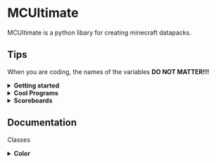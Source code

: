 # MCUltimate
MCUltimate is a python libary for creating minecraft datapacks.

## Tips
When you are coding, the names of the variables **DO NOT MATTER!!!**
<details>
  <summary><strong>Getting started</strong></summary>
 
  This is the basic code you need to make a template datapack:
  ```python
  from mcultimate import *
  pack = Datapack('custom', './datapack') # create a datapack with the namespace custom and in the current directory with the folder name being 'datapack'
  ```
  
  To access your tick and load functions just type this:
  ```python
  from mcultimate import *
  datapack = Datapack('custom', './datapack')
  # you need to pass in the datapack variable, and the type of function it is (tick, load, func. See more in the documentation.)
  tick_func = Function(pack, 'tick') # creates the tick.mcfunction file
  load_func = Function(pack, 'load') # creates the load.mcfunction file
  ```
  If you want to say 'Reloaded!' in the color green when the datapack is done realoading it is as simple as typing this:
  ```python
  from mcultimate import *
  datapack = Datapack('custom', './datapack')
  load_func = Function(datapack, 'load')
  load_func.tellraw(Player.EVERYONE, [{ # this code converts into tellraw @a [{"text":"Reloaded!", "color":"green"}]
	'text': 'Reloaded!',
	'color': Color.GREEN
  }])
  ```
  
</details>

<details><summary><strong>Cool Programs</strong></summary>
	
</details>

<details>

  <summary><strong>Scoreboards</strong></summary>
  
  Type this to make a scoreboard:
  ```python
  from mcultimate import *
  
  pack = Datapack('custom', './datapack')
  load = Function(pack, 'load')
  tick = Function(pack, 'tick')
  # create a scoreboard with the name jump_scoreboard and the criteria jump
  jump = Scoreboard('jump_scoreboard', 'minecraft.custom:minecraft.jump')
  Scoreboard.matches({ # if the jump score matches 1 do the following command on the next line
    'jump': 1'
  })
  tick.say('you just jumped!') # the tick.mcfunction file 'say hi'
  # set everyones jump score to 0
  jump.set_score(Player.EVERYONE, 0)
  ```

  To check if multiple scores match you can type this:
  ```python
  from mcultimate import *

  # create a scoreboard with the name jump_scoreboard and the criteria jump
  jump = Scoreboard('jump_scoreboard', 'minecraft.custom:minecraft.jump')
  # create a scoreboard with the name sneak_scoreboard and the criteria sneak_time
  sneak = Scoreboard('sneak_scoreboard', 'minecraft.custom:minecraft.sneak_time')

  Scoreboard.matches({ # if the jump and sneak scores match 1 do the following command on the next line
    'jump': 1,
    'sneak': 1
  })

  tick.say('You just right clicked while sneaking!')
  # set everyones jump and sneak score to 0
  jump.set_score(Player.EVERYONE, 0)
  sneak.set_score(Player.EVERYONE, 0)
  ```
</details>

## Documentation
Classes
<details><summary><strong>Color</strong></summary>

#### Usage
```python
...

tick.tellraw(Player.EVERYONE, [{
	'text': 'This is the color yellow',
	'color': Color.YELLOW
}]
```
</details>
